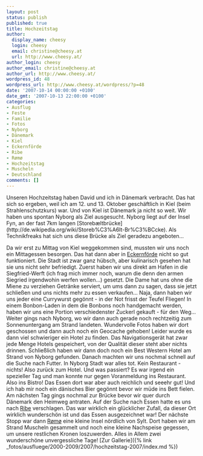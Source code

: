 ```yaml
---
layout: post
status: publish
published: true
title: Hochzeitstag
author:
  display_name: cheesy
  login: cheesy
  email: christine@cheesy.at
  url: http://www.cheesy.at/
author_login: cheesy
author_email: christine@cheesy.at
author_url: http://www.cheesy.at/
wordpress_id: 48
wordpress_url: http://www.cheesy.at/wordpress/?p=48
date: '2007-10-14 00:00:00 +0100'
date_gmt: '2007-10-13 22:00:00 +0100'
categories:
- Ausflug
- Feste
- Familie
- Fotos
- Nyborg
- Dänemark
- Kiel
- Eckernförde
- Ribe
- Rømø
- Hochzeitstag
- Muscheln
- Deutschland
comments: []
---
```

<!--:de--><!-- 4051-->Unseren Hochzeitstag haben David und ich in Dänemark verbracht. Das hat sich so ergeben, weil ich am 12. und 13. Oktober geschäftlich in Kiel (beim Strahlenschutzkurs) war. Und von Kiel ist Dänemark ja nicht so weit. Wir haben uns spontan Nyborg als Ziel ausgesucht. Nyborg liegt auf der Insel Fyn, an der fast 7km langen [Storebæltbrücke](http://de.wikipedia.org/wiki/Storeb%C3%A6lt-Br%C3%BCcke). Als Technikfreaks hat sich uns diese Brücke als Ziel geradezu angeboten...
Da wir erst zu Mittag von Kiel weggekommen sind, mussten wir uns noch ein Mittagessen besorgen. Das hat dann aber in [Eckernförde](http://de.wikipedia.org/wiki/Eckernf%C3%B6rde) nicht so gut funktioniert. Die Stadt ist zwar ganz hübsch, aber kulinarisch gesehen hat sie uns nicht sehr befriedigt. Zuerst haben wir uns direkt am Hafen in die Siegfried-Werft (ich frag mich immer noch, warum die denn den armen Siegried irgendwohin werfen wollen...) gesetzt. Die Dame hat uns ohne die Miene zu verziehen Getränke serviert, um ums dann zu sagen, dass sie jetzt schließen und uns nichts mehr zu essen verkaufen... Naja, dann haben wir uns jeder eine Currywurst gegönnt - in der Not frisst der Teufel Fliegen! In einem Bonbon-Laden in dem die Bonbons noch handgemacht werden, haben wir uns eine Portion verschiedenster Zuckerl gekauft - für den Weg...
Weiter gings nach Nyborg, wo wir dann auch gerade noch rechtzeitig zum Sonnenuntergang am Strand landeten. Wundervolle Fotos haben wir dort geschossen und dann auch noch ein Geocache gehoben!
Leider wurde es dann viel schwieriger ein Hotel zu finden. Das Navigationsgerät hat zwar jede Menge Hotels gespeichert, von der Qualität dieser steht aber nichts drinnen. Schließlich haben wir dann doch noch ein Best Western Hotel am Strand von Nyborg gefunden. Danach machten wir uns nochmal schnell auf die Suche nach Futter. In Nyborg Stadt war alles tot. Kein Restaurant - nichts! Also zurück zum Hotel. Und was passiert? Es war irgend ein spezieller Tag und man konnte nur gegen Voranmeldung ins Restaurant. Also ins Bistro! Das Essen dort war aber auch reichlich und seeehr gut! Und ich hab mir noch ein dänisches Bier gegönnt bevor wir müde ins Bett fielen.
Am nächsten Tag gings nochmal zur Brücke bevor wir quer durch Dänemark den Heimweg antraten. Auf der Suche nach Essen hatte es uns nach [Ribe](http://de.wikipedia.org/wiki/Ribe) verschlagen. Das war wirklich ein glücklicher Zufall, da dieser Ort wirklich wunderschön ist und das Essen ausgezeichnet war!
Der nächste Stopp war dann [Rømø](http://de.wikipedia.org/wiki/Romo) eine kleine Insel nördlich von Sylt. Dort haben wir am Strand Muscheln gesammelt und noch eine kleine Nachspeise gegessen, um unsere restlichen Kronen loszuwerden.
Alles in Allem zwei wunderschöne unvergessliche Tage!
[Zur Gallerie]({% link _fotos/ausfluege/2000-2009/2007/hochzeitstag-2007/index.md %})
